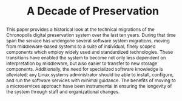 ---
abstract: This paper provides a historical look at the technical migrations of the
  Chronopolis digital preservation system over the last ten years. During that time
  span the service has undergone several software system migrations, moving from middleware-based
  systems to a suite of individual, finely scoped components which employ widely used
  and standardized technologies. These transitions have enabled the system to become
  not only less dependent on interpretation by middleware, but also easier to transfer
  to new storage components. Additionally, the need for specialized software knowledge
  is alleviated; any Linux systems administrator should be able to install, configure,
  and run the software services with minimal guidance. The benefits of moving to a
  microservices approach have been instrumental in ensuring the longevity of the system
  through staff and organizational changes.
creators:
- Schaefer, Sibyl
- Smorul, Mike
- Ritter, Mike
- Minor, David
date: null
document_url: https://services.phaidra.univie.ac.at/api/object/o:502845/download
grand_parent: iPRES
institutions: []
keywords: []
landing_page_url: https://phaidra.univie.ac.at/o:502845
language: eng
layout: publication
license: CC BY-NC-SA 3.0 AT
notes_url: null
parent: iPRES 2016
presentation_url: null
publication_type: paper
size: 152615
source_name: iPRES
title: A Decade of Preservation
year: 2016
---